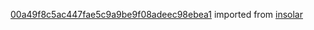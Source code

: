 [00a49f8c5ac447fae5c9a9be9f08adeec98ebea1](https://github.com/insolar/insolar/commit/00a49f8c5ac447fae5c9a9be9f08adeec98ebea1) imported from [insolar](https://github.com/insolar/insolar)
